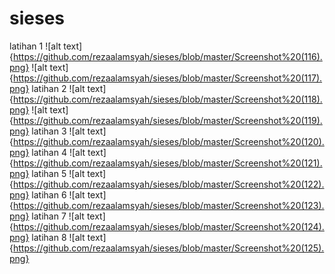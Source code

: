 # sieses
latihan 1
![alt text]{https://github.com/rezaalamsyah/sieses/blob/master/Screenshot%20(116).png}
![alt text]{https://github.com/rezaalamsyah/sieses/blob/master/Screenshot%20(117).png}
latihan 2
![alt text]{https://github.com/rezaalamsyah/sieses/blob/master/Screenshot%20(118).png}
![alt text]{https://github.com/rezaalamsyah/sieses/blob/master/Screenshot%20(119).png}
latihan 3
![alt text]{https://github.com/rezaalamsyah/sieses/blob/master/Screenshot%20(120).png}
latihan 4
![alt text]{https://github.com/rezaalamsyah/sieses/blob/master/Screenshot%20(121).png}
latihan 5
![alt text]{https://github.com/rezaalamsyah/sieses/blob/master/Screenshot%20(122).png}
latihan 6
![alt text]{https://github.com/rezaalamsyah/sieses/blob/master/Screenshot%20(123).png}
latihan 7
![alt text]{https://github.com/rezaalamsyah/sieses/blob/master/Screenshot%20(124).png}
latihan 8
![alt text]{https://github.com/rezaalamsyah/sieses/blob/master/Screenshot%20(125).png}
